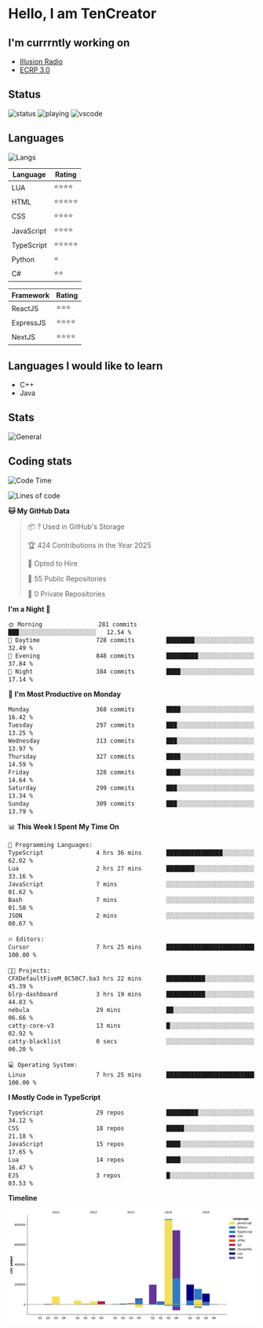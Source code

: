 # Hello, I am TenCreator

## I'm currrntly working on
- [Illusion Radio](https://illusionradio.co.uk/)
- [ECRP 3.0](http://github.com/Emerald-Coast-Roleplay/)

## Status
![status](https://api.statusbadges.me/badge/status/518334475038359555?simple=true&style=for-the-badge)
![playing](https://api.statusbadges.me/badge/playing/518334475038359555?style=for-the-badge)
![vscode](https://api.statusbadges.me/badge/vscode/518334475038359555?style=for-the-badge)

## Languages
![Langs](https://github-readme-stats.vercel.app/api/top-langs/?username=tencreator&layout=compact&theme=radical)


|Language|Rating|
|--------|------|
|LUA|⭐️⭐️⭐️⭐️|
|HTML|⭐️⭐️⭐️⭐️⭐️|
|CSS|⭐️⭐️⭐️⭐️|
|JavaScript|⭐️⭐️⭐️⭐️|
|TypeScript|⭐️⭐️⭐️⭐️⭐️|
|Python|⭐️|
|C#|⭐️⭐️ |

|Framework|Rating|
|--------|------|
|ReactJS|⭐️⭐️⭐|
|ExpressJS|⭐️⭐️⭐️⭐️|
|NextJS|⭐️⭐️⭐⭐️|

## Languages I would like to learn
- C++
- Java

## Stats
![General](https://github-readme-stats.vercel.app/api?username=tencreator&show_icons=true&theme=radical)

## Coding stats

<!--START_SECTION:waka-->
![Code Time](http://img.shields.io/badge/Code%20Time-468%20hrs%2034%20mins-blue)

![Lines of code](https://img.shields.io/badge/From%20Hello%20World%20I%27ve%20Written-2.0%20million%20lines%20of%20code-blue)

**🐱 My GitHub Data** 

> 📦 ? Used in GitHub's Storage 
 > 
> 🏆 424 Contributions in the Year 2025
 > 
> 💼 Opted to Hire
 > 
> 📜 55 Public Repositories 
 > 
> 🔑 0 Private Repositories 
 > 
**I'm a Night 🦉** 

```text
🌞 Morning                281 commits         ███░░░░░░░░░░░░░░░░░░░░░░   12.54 % 
🌆 Daytime                728 commits         ████████░░░░░░░░░░░░░░░░░   32.49 % 
🌃 Evening                848 commits         █████████░░░░░░░░░░░░░░░░   37.84 % 
🌙 Night                  384 commits         ████░░░░░░░░░░░░░░░░░░░░░   17.14 % 
```
📅 **I'm Most Productive on Monday** 

```text
Monday                   368 commits         ████░░░░░░░░░░░░░░░░░░░░░   16.42 % 
Tuesday                  297 commits         ███░░░░░░░░░░░░░░░░░░░░░░   13.25 % 
Wednesday                313 commits         ███░░░░░░░░░░░░░░░░░░░░░░   13.97 % 
Thursday                 327 commits         ████░░░░░░░░░░░░░░░░░░░░░   14.59 % 
Friday                   328 commits         ████░░░░░░░░░░░░░░░░░░░░░   14.64 % 
Saturday                 299 commits         ███░░░░░░░░░░░░░░░░░░░░░░   13.34 % 
Sunday                   309 commits         ███░░░░░░░░░░░░░░░░░░░░░░   13.79 % 
```


📊 **This Week I Spent My Time On** 

```text
💬 Programming Languages: 
TypeScript               4 hrs 36 mins       ████████████████░░░░░░░░░   62.02 % 
Lua                      2 hrs 27 mins       ████████░░░░░░░░░░░░░░░░░   33.16 % 
JavaScript               7 mins              ░░░░░░░░░░░░░░░░░░░░░░░░░   01.62 % 
Bash                     7 mins              ░░░░░░░░░░░░░░░░░░░░░░░░░   01.58 % 
JSON                     2 mins              ░░░░░░░░░░░░░░░░░░░░░░░░░   00.67 % 

🔥 Editors: 
Cursor                   7 hrs 25 mins       █████████████████████████   100.00 % 

🐱‍💻 Projects: 
CFXDefaultFiveM_8C50C7.ba3 hrs 22 mins       ███████████░░░░░░░░░░░░░░   45.39 % 
blrp-dashboard           3 hrs 19 mins       ███████████░░░░░░░░░░░░░░   44.83 % 
nebula                   29 mins             ██░░░░░░░░░░░░░░░░░░░░░░░   06.66 % 
catty-core-v3            13 mins             █░░░░░░░░░░░░░░░░░░░░░░░░   02.92 % 
catty-blacklist          0 secs              ░░░░░░░░░░░░░░░░░░░░░░░░░   00.20 % 

💻 Operating System: 
Linux                    7 hrs 25 mins       █████████████████████████   100.00 % 
```

**I Mostly Code in TypeScript** 

```text
TypeScript               29 repos            █████████░░░░░░░░░░░░░░░░   34.12 % 
CSS                      18 repos            █████░░░░░░░░░░░░░░░░░░░░   21.18 % 
JavaScript               15 repos            ████░░░░░░░░░░░░░░░░░░░░░   17.65 % 
Lua                      14 repos            ████░░░░░░░░░░░░░░░░░░░░░   16.47 % 
EJS                      3 repos             █░░░░░░░░░░░░░░░░░░░░░░░░   03.53 % 
```



**Timeline**

![Lines of Code chart](https://raw.githubusercontent.com/tencreator/tencreator/main/assets/bar_graph.png)


<!--END_SECTION:waka-->
